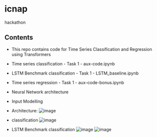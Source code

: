 # icnap
hackathon
## Contents
- This repo contains code for Time Series Classification and Regression using Transformers
- Time series classification - Task 1 - aux-code.ipynb
- LSTM Benchmark classification - Task 1 - LSTM_baseline.ipynb
- Time series regression - Task 1 - aux-code-bonus.ipynb
- Neural Network architecture
- Input Modelling 

- Architecture:
![image](https://user-images.githubusercontent.com/73994639/175145002-87d77094-fa80-45b6-8fc6-4f21182f6412.png)


- classification
![image](https://user-images.githubusercontent.com/73994639/175145072-164d0114-5a89-4829-90dd-500320121d8b.png)

- LSTM Benchmark classification
![image](https://user-images.githubusercontent.com/73994639/175145123-7adc8646-8152-4340-a824-3a8220202ead.png)
![image](https://user-images.githubusercontent.com/73994639/175145123-7adc8646-8152-4340-a824-3a8220202ead.png)
